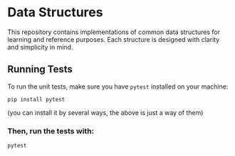 # Data Structures

This repository contains implementations of common data structures for learning and reference purposes. Each structure is designed with clarity and simplicity in mind.

## Running Tests

To run the unit tests, make sure you have `pytest` installed on your machine:

```
pip install pytest
```
(you can install it by several ways, the above is just a way of them)

### Then, run the tests with:

```
pytest
```